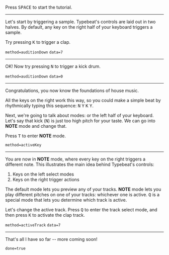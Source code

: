 Press <kbd>SPACE</kbd> to start the tutorial.

---

Let's start by triggering a sample.
Typebeat's controls are laid out in two halves.
By default, any key on the right half of your keyboard triggers a sample.

Try pressing <kbd>K</kbd> to trigger a clap.

`method=auditionDown` `data=7`

---

OK! Now try pressing <kbd>N</kbd> to trigger a kick drum.

`method=auditionDown` `data=0`

---

Congratulations, you now know the foundations of house music.

All the keys on the right work this way, so you could make a simple beat by rhythmically typing this sequence:
<kbd>N</kbd> <kbd>Y</kbd> <kbd>K</kbd> <kbd>Y</kbd>.

Next, we're going to talk about modes: or the left half of your keyboard.
Let's say that kick (<kbd>N</kbd>) is just too high pitch for your taste.
We can go into <b>NOTE</b> mode and change that.

Press <kbd>T</kbd> to enter <b>NOTE</b> mode.

`method=activeKey`

---

You are now in <b>NOTE</b> mode, where every key on the right triggers a different note.
This illustrates the main idea behind Typebeat's controls:

<ol>
  <li>Keys on the left select modes</li>
  <li>Keys on the right trigger actions</li>
</ol>

The default mode lets you preview any of your tracks.
<b>NOTE</b> mode lets you play different pitches on one of your tracks: whichever one is active.
<kbd>Q</kbd> is a special mode that lets you determine which track is active.

Let's change the active track.
Press <kbd>Q</kbd> to enter the track select mode, and then press <kbd>K</kbd> to activate the clap track.

`method=activeTrack` `data=7`

---

That's all I have so far -- more coming soon!

`done=true`
